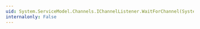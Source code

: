 ```yaml
---
uid: System.ServiceModel.Channels.IChannelListener.WaitForChannel(System.TimeSpan)
internalonly: False
---
```

